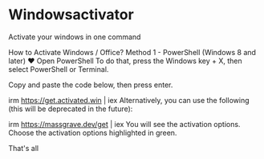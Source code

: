 # Windowsactivator

Activate your windows in one command  

How to Activate Windows / Office?
Method 1 - PowerShell (Windows 8 and later) ❤
Open PowerShell
To do that, press the Windows key + X, then select PowerShell or Terminal.

Copy and paste the code below, then press enter.

irm https://get.activated.win | iex
Alternatively, you can use the following (this will be deprecated in the future):

irm https://massgrave.dev/get | iex
You will see the activation options. Choose the activation options highlighted in green.

That's all
